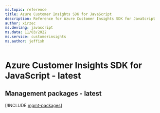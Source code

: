```yaml
---
ms.topic: reference
title: Azure Customer Insights SDK for JavaScript
description: Reference for Azure Customer Insights SDK for JavaScript
author: xirzec
ms.devlang: javascript
ms.data: 11/03/2022
ms.service: customerinsights
ms.author: jeffish
---
```

# Azure Customer Insights SDK for JavaScript - latest

## Management packages - latest
[!INCLUDE [mgmt-packages](customer-insights-mgmt-index.md)]